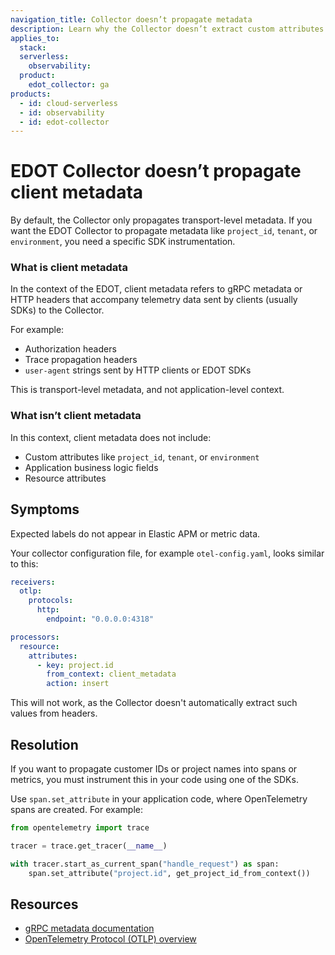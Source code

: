 ```yaml
---
navigation_title: Collector doesn’t propagate metadata
description: Learn why the Collector doesn’t extract custom attributes and how to propagate such values using EDOT SDKs.
applies_to:
  stack:
  serverless:
    observability:
  product:
    edot_collector: ga
products:
  - id: cloud-serverless
  - id: observability
  - id: edot-collector
---
```


# EDOT Collector doesn’t propagate client metadata

By default, the Collector only propagates transport-level metadata. If you want the EDOT Collector to propagate metadata like `project_id`, `tenant`, or `environment`, you need a specific SDK instrumentation.

### What is client metadata

In the context of the EDOT, client metadata refers to gRPC metadata or HTTP headers that accompany telemetry data sent by clients (usually SDKs) to the Collector.

For example: 

- Authorization headers
- Trace propagation headers
- `user-agent` strings sent by HTTP clients or EDOT SDKs

This is transport-level metadata, and not application-level context.

### What isn’t client metadata

In this context, client metadata does not include:

- Custom attributes like `project_id`, `tenant`, or `environment`
- Application business logic fields
- Resource attributes

## Symptoms

Expected labels do not appear in Elastic APM or metric data.

Your collector configuration file, for example `otel-config.yaml`, looks similar to this:

```yaml
receivers:
  otlp:
    protocols:
      http:
        endpoint: "0.0.0.0:4318"

processors:
  resource:
    attributes:
      - key: project.id
        from_context: client_metadata
        action: insert
```

This will not work, as the Collector doesn't automatically extract such values from headers.

## Resolution

If you want to propagate customer IDs or project names into spans or metrics, you must instrument this in your code using one of the SDKs.

Use `span.set_attribute` in your application code, where OpenTelemetry spans are created. For example:

```python
from opentelemetry import trace

tracer = trace.get_tracer(__name__)

with tracer.start_as_current_span("handle_request") as span:
    span.set_attribute("project.id", get_project_id_from_context())
```

## Resources

- [gRPC metadata documentation](https://grpc.io/docs/guides/concepts/#metadata)
- [OpenTelemetry Protocol (OTLP) overview](https://opentelemetry.io/docs/specs/otlp/)